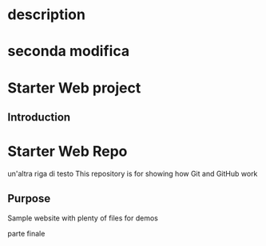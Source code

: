 # description
# seconda modifica
# Starter Web project
## Introduction
# Starter Web Repo
un'altra riga di testo
This repository is for showing how Git and GitHub work

## Purpose

Sample website with plenty of files for demos

parte finale